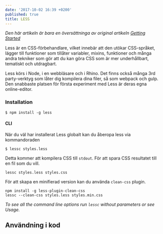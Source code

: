 ```yaml
---
date: '2017-10-02 16:39 +0200'
published: true
title: LESS
---
```

*Den här artikeln är bara en översättninga av original artikeln [Getting Started](http://lesscss.org/)*

Less är en CSS-förbehandlare, vilket innebär att den utökar CSS-språket, lägger till funktioner som tillåter variabler, mixins, funktioner och många andra tekniker som gör att du kan göra CSS som är mer underhållbart, tematiskt och utdragbart.

Less körs i Node, i en webbläsare och i Rhino. Det finns också många 3rd party-verktyg som låter dig kompilera dina filer, så som webpack och gulp. Den snabbaste platsen för första experiment med Less är deras egna online-editor.

### Installation

```
$ npm install -g less
```

#### CLI
När du väl har installerat Less globalt kan du åberopa less via kommandoraden

```
$ lessc styles.less
```
Detta kommer att kompilera CSS till `stdout`. För att spara CSS resultatet till en fil som du vill. 

```
lessc styles.less styles.css
```

För att skapa en minifierad version kan du använda `clean-css` plugin. 
```
npm install -g less-plugin-clean-css
lessc --clean-css styles.less styles.min.css
```

*To see all the command line options run `lessc` without parameters or see Usage.*

## Användning i kod